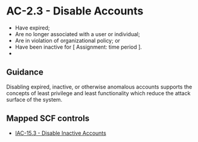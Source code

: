 # AC-2.3 - Disable Accounts
- Have expired;
- Are no longer associated with a user or individual;
- Are in violation of organizational policy; or
- Have been inactive for \[ Assignment: time period \].
- 
## Guidance
Disabling expired, inactive, or otherwise anomalous accounts supports the concepts of least privilege and least functionality which reduce the attack surface of the system.
## Mapped SCF controls
- [IAC-15.3 - Disable Inactive Accounts](../scf/iac-153-disableinactiveaccounts.md)